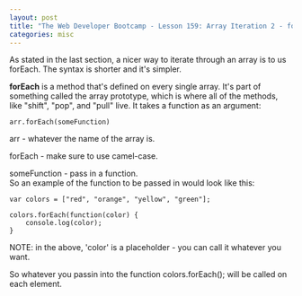 ```yaml
---
layout: post
title: "The Web Developer Bootcamp - Lesson 159: Array Iteration 2 - forEach"
categories: misc
---
```


As stated in the last section, a nicer way to iterate through an array is to us forEach. The syntax is shorter and it's simpler. 

**forEach** is a method that's defined on every single array. It's part of something called the array prototype, which is where all of the methods, like "shift", "pop", and "pull" live. 
It takes a function as an argument:
```
arr.forEach(someFunction)
```
arr - whatever the name of the array is.

forEach - make sure to use camel-case.

someFunction - pass in a function.
<br>
So an example of the function to be passed in would look like this:
```
var colors = ["red", "orange", "yellow", "green"];

colors.forEach(function(color) {
    console.log(color);
}
```
NOTE: in the above, 'color' is a placeholder - you can call it whatever you want.

So whatever you passin into the function colors.forEach(); will be called on each element.
